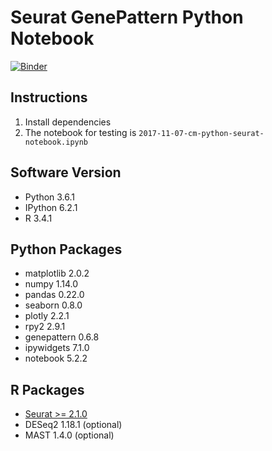 # Seurat GenePattern Python Notebook

[![Binder](https://mybinder.org/badge.svg)](https://mybinder.org/v2/gh/ckmah/seurat_python_notebook/master?urlpath=notebooks%2F2017-11-07-cm-python-seurat-notebook.ipynb)

## Instructions

1. Install dependencies
2. The notebook for testing is `2017-11-07-cm-python-seurat-notebook.ipynb`

## Software Version

- Python 3.6.1
- IPython 6.2.1
- R 3.4.1

## Python Packages

- matplotlib 2.0.2
- numpy 1.14.0
- pandas 0.22.0
- seaborn 0.8.0
- plotly 2.2.1
- rpy2 2.9.1
- genepattern 0.6.8
- ipywidgets 7.1.0
- notebook 5.2.2

## R Packages

- [Seurat >= 2.1.0](http://satijalab.org/seurat/install.html)
- DESeq2 1.18.1 (optional)
- MAST 1.4.0 (optional)
